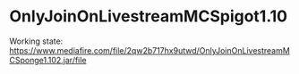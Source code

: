 # OnlyJoinOnLivestreamMCSpigot1.10

Working state: https://www.mediafire.com/file/2qw2b717hx9utwd/OnlyJoinOnLivestreamMCSponge1.102.jar/file
